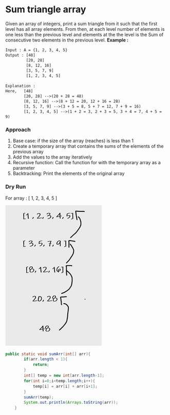 # Sum triangle array

Given an array of integers, print a sum triangle from it such that the first level has all array elements. From then, at each level number of elements is one less than the previous level and elements at the 
the level is the Sum of consecutive two elements in the previous level. **Example :**

```
Input : A = {1, 2, 3, 4, 5}
Output : [48]
         [20, 28]
         [8, 12, 16]
         [3, 5, 7, 9]
         [1, 2, 3, 4, 5]

Explanation :
Here,   [48]
        [20, 28] -->(20 + 28 = 48)
        [8, 12, 16] -->(8 + 12 = 20, 12 + 16 = 28)
        [3, 5, 7, 9] -->(3 + 5 = 8, 5 + 7 = 12, 7 + 9 = 16)
        [1, 2, 3, 4, 5] -->(1 + 2 = 3, 2 + 3 = 5, 3 + 4 = 7, 4 + 5 = 9)
```

### Approach

1. Base case: if the size of the array (reaches) is less than 1
2. Create a temporary array that contains the sums of the elements of the previous array
3. Add the values to the array iteratively 
4. Recursive function: Call the function for with the temporary array as a parameter 
5. Backtracking: Print the elements of the original array 

### Dry Run

For array : [ 1, 2, 3, 4, 5 ]

![Untitled](Sum%20triangle%20array%20a05cfd29ad3848c3b90e74b889e68be9/Untitled.png)

```java
public static void sumArr(int[] arr){
	    if(arr.length < 1){
	        return;
	    }
	    int[] temp = new int[arr.length-1];
	    for(int i=0;i<temp.length;i++){
	        temp[i] = arr[i] + arr[i+1];
	    }
	    sumArr(temp);
	    System.out.println(Arrays.toString(arr));
	}
```